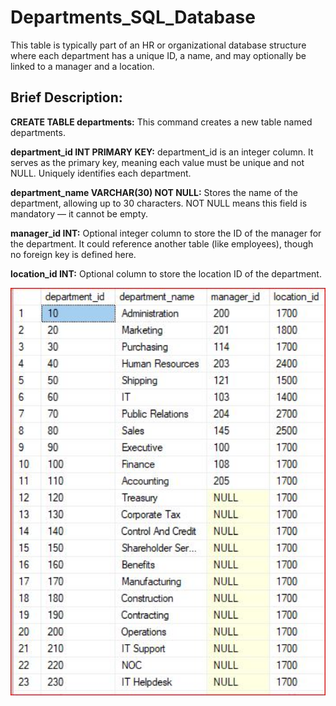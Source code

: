 # Departments_SQL_Database
This table is typically part of an HR or organizational database structure where each department has a unique ID, a name, and may optionally be linked to a manager and a location.

## Brief Description:

**CREATE TABLE departments:** This command creates a new table named departments.

**department_id INT PRIMARY KEY:**
        department_id is an integer column.
        It serves as the primary key, meaning each value must be unique and not NULL.
        Uniquely identifies each department.

**department_name VARCHAR(30) NOT NULL:**
        Stores the name of the department, allowing up to 30 characters.
        NOT NULL means this field is mandatory — it cannot be empty.

**manager_id INT:**
        Optional integer column to store the ID of the manager for the department.
        It could reference another table (like employees), though no foreign key is defined here.

**location_id INT:**
        Optional column to store the location ID of the department.

<p align="Left">
  <img src="https://github.com/jahangirmayed1990/Departments_SQL_Database/blob/main/Department_SQL.JPG" alt="Department_SQL" width="600"/>
</p>
